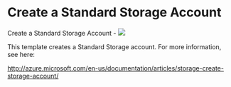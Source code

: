 # Create a Standard Storage Account

Create a Standard Storage Account  - <a href="https://azuredeploy.net" target="_blank">
    <img src="http://azuredeploy.net/deploybutton.png"/>
</a>

This template creates a Standard Storage account. For more information, see here:

http://azure.microsoft.com/en-us/documentation/articles/storage-create-storage-account/
